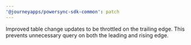 ```yaml
---
'@journeyapps/powersync-sdk-common': patch
---
```


Improved table change updates to be throttled on the trailing edge. This prevents unnecessary query on both the leading and rising edge. 
